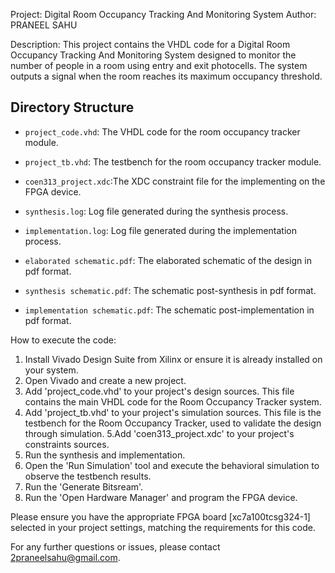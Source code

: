 Project: Digital Room Occupancy Tracking And Monitoring System
Author: PRANEEL SAHU


Description:
This project contains the VHDL code for a Digital Room Occupancy Tracking And Monitoring System designed to monitor the number of people in a room using entry and exit photocells. 
The system outputs a signal when the room reaches its maximum occupancy threshold.


## Directory Structure

  - `project_code.vhd`: The VHDL code for the room occupancy tracker module.
  - `project_tb.vhd`: The testbench for the room occupancy tracker module.
  - `coen313_project.xdc`:The XDC constraint file for the implementing on the FPGA device.
  

  - `synthesis.log`: Log file generated during the synthesis process.
  - `implementation.log`: Log file generated during the implementation process.


  - `elaborated schematic.pdf`: The elaborated schematic of the design in pdf format.
  - `synthesis schematic.pdf`: The schematic post-synthesis in pdf format.
  - `implementation schematic.pdf`: The schematic post-implementation in pdf format.

How to execute the code:
1. Install Vivado Design Suite from Xilinx or ensure it is already installed on your system.
2. Open Vivado and create a new project.
3. Add 'project_code.vhd' to your project's design sources. This file contains the main VHDL code for the Room Occupancy Tracker system.	
4. Add 'project_tb.vhd' to your project's simulation sources. This file is the testbench for the Room Occupancy Tracker, used to validate the design through simulation. 
5.Add 'coen313_project.xdc' to your project's constraints sources.
6. Run the synthesis and implementation.
7. Open the 'Run Simulation' tool and execute the behavioral simulation to observe the testbench results.
8. Run the 'Generate Bitsream'.   
9. Run the 'Open Hardware Manager' and program the FPGA device.

Please ensure you have the appropriate FPGA board [xc7a100tcsg324-1] selected in your project settings, matching the requirements for this code.

For any further questions or issues, please contact 2praneelsahu@gmail.com.
